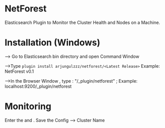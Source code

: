 # NetForest 
Elasticsearch Plugin to Monitor the Cluster Health and Nodes on a Machine.
# Installation (Windows)
--> Go to Elasticsearch bin directory and open Command Window

-->Type `plugin install arjungulzzz/netforest/<Latest Release>` Example: NetForest v0.1

-->In the Browser Window , type : "<Host Running Elasticsearch>/_plugin/netforest" ; Example: localhost:9200/_plugin/netforest

# Monitoring 

Enter the <host running elasticsearch> and <refresh interval in seconds>. Save the Config
--> Cluster Name 
